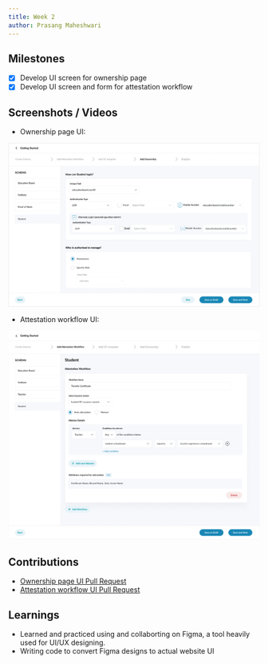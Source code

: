 ```yaml
---
title: Week 2
author: Prasang Maheshwari
---
```


## Milestones
- [x] Develop UI screen for ownership page
- [x] Develop UI screen and form for attestation workflow

## Screenshots / Videos 

- Ownership page UI:

![Ownership page UI](Entity.png)

- Attestation workflow UI:

![Attestation workflow UI](<Configuring Workflows.png>)

## Contributions

- [Ownership page UI Pull Request](https://github.com/Sunbird-RC/Admin-Portal/pull/97)
- [Attestation workflow UI Pull Request](https://github.com/Sunbird-RC/Admin-Portal/pull/99)

## Learnings

- Learned and practiced using and collaborting on Figma, a tool heavily used for UI/UX designing.
- Writing code to convert Figma designs to actual website UI